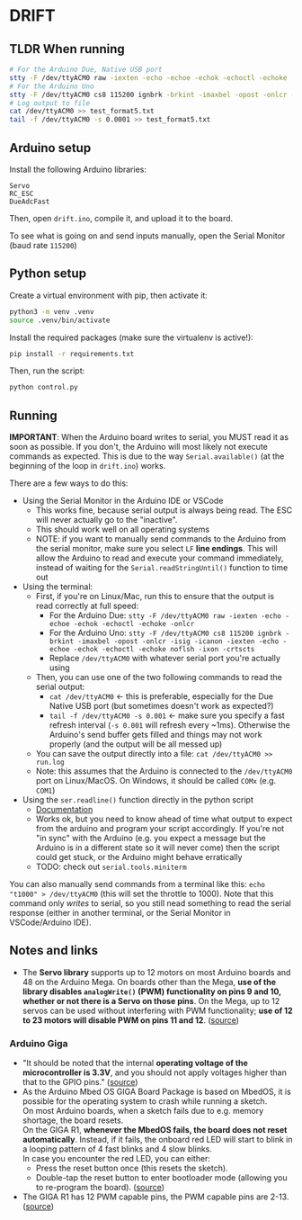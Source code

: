 # DRIFT

## TLDR When running

```bash
# For the Arduino Due, Native USB port
stty -F /dev/ttyACM0 raw -iexten -echo -echoe -echok -echoctl -echoke
# For the Arduino Uno
stty -F /dev/ttyACM0 cs8 115200 ignbrk -brkint -imaxbel -opost -onlcr -isig -icanon -iexten -echo -echoe -echok -echoctl -echoke noflsh -ixon -crtscts
# Log output to file
cat /dev/ttyACM0 >> test_format5.txt
tail -f /dev/ttyACM0 -s 0.0001 >> test_format5.txt
```

## Arduino setup

Install the following Arduino libraries:

```
Servo
RC_ESC
DueAdcFast
```

Then, open `drift.ino`, compile it, and upload it to the board.

To see what is going on and send inputs manually, open the Serial Monitor (baud rate `115200`)

## Python setup

Create a virtual environment with pip, then activate it:

```bash
python3 -m venv .venv
source .venv/bin/activate
```

Install the required packages (make sure the virtualenv is active!):

```bash
pip install -r requirements.txt
```

Then, run the script:

```bash
python control.py
```

## Running

**IMPORTANT**: When the Arduino board writes to serial, you MUST read it as soon as possible. If you don't, the Arduino will most likely not execute commands as expected. This is due to the way `Serial.available()` (at the beginning of the loop in `drift.ino`) works.

There are a few ways to do this:

- Using the Serial Monitor in the Arduino IDE or VSCode
  - This works fine, because serial output is always being read. The ESC will never actually go to the "inactive".
  - This should work well on all operating systems
  - NOTE: if you want to manually send commands to the Arduino from the serial monitor, make sure you select `LF` **line endings**. This will allow the Arduino to read and execute your command immediately, instead of waiting for the `Serial.readStringUntil()` function to time out
- Using the terminal:
  - First, if you're on Linux/Mac, run this to ensure that the output is read correctly at full speed:
    - For the Arduino Due: `stty -F /dev/ttyACM0 raw -iexten -echo -echoe -echok -echoctl -echoke -onlcr`
    - For the Arduino Uno: `stty -F /dev/ttyACM0 cs8 115200 ignbrk -brkint -imaxbel -opost -onlcr -isig -icanon -iexten -echo -echoe -echok -echoctl -echoke noflsh -ixon -crtscts`
    - Replace `/dev/ttyACM0` with whatever serial port you're actually using
  - Then, you can use one of the two following commands to read the serial output:
    - `cat /dev/ttyACM0` <- this is preferable, especially for the Due Native USB port (but sometimes doesn't work as expected?)
    - `tail -f /dev/ttyACM0 -s 0.001` <- make sure you specify a fast refresh interval (`-s 0.001` will refresh every ~1ms). Otherwise the Arduino's send buffer gets filled and things may not work properly (and the output will be all messed up)
  - You can save the output directly into a file: `cat /dev/ttyACM0 >> run.log`
  - Note: this assumes that the Arduino is connected to the `/dev/ttyACM0` port on Linux/MacOS. On Windows, it should be called `COMx` (e.g. `COM1`)
- Using the `ser.readline()` function directly in the python script
  - [Documentation](https://pyserial.readthedocs.io/en/latest/shortintro.html#readline)
  - Works ok, but you need to know ahead of time what output to expect from the arduino and program your script accordingly. If you're not "in sync" with the Arduino (e.g. you expect a message but the Arduino is in a different state so it will never come) then the script could get stuck, or the Arduino might behave erratically 
  - TODO: check out `serial.tools.miniterm`
  
You can also manually send commands from a terminal like this: `echo "t1000" > /dev/ttyACM0` (this will set the throttle to 1000). Note that this command only *writes* to serial, so you still nead something to read the serial response (either in another terminal, or the Serial Monitor in VSCode/Arduino IDE).

## Notes and links

- The **Servo library** supports up to 12 motors on most Arduino boards and 48 on the Arduino Mega. On boards other than the Mega, **use of the library disables `analogWrite()` (PWM) functionality on pins 9 and 10, whether or not there is a Servo on those pins**. On the Mega, up to 12 servos can be used without interfering with PWM functionality; **use of 12 to 23 motors will disable PWM on pins 11 and 12**. ([source](https://www.arduino.cc/reference/en/libraries/servo/))

### Arduino **Giga**
- "It should be noted that the internal **operating voltage of the microcontroller is 3.3V**, and you should not apply voltages higher than that to the GPIO pins." ([source](https://docs.arduino.cc/tutorials/giga-r1-wifi/cheat-sheet/#power-supply))
- As the Arduino Mbed OS GIGA Board Package is based on MbedOS, it is possible for the operating system to crash while running a sketch.  
On most Arduino boards, when a sketch fails due to e.g. memory shortage, the board resets.  
On the GIGA R1, **whenever the MbedOS fails, the board does not reset automatically**. Instead, if it fails, the onboard red LED will start to blink in a looping pattern of 4 fast blinks and 4 slow blinks.  
In case you encounter the red LED, you can either:
  - Press the reset button once (this resets the sketch).
  - Double-tap the reset button to enter bootloader mode (allowing you to re-program the board). ([source](https://docs.arduino.cc/tutorials/giga-r1-wifi/cheat-sheet/#mbed-os))
- The GIGA R1 has 12 PWM capable pins, the PWM capable pins are 2-13. ([source](https://docs.arduino.cc/tutorials/giga-r1-wifi/cheat-sheet/#pwm-pins))